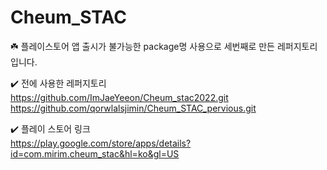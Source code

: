 # Cheum_STAC
☘️ 플레이스토어 앱 출시가 불가능한 package명 사용으로 세번째로 만든 레퍼지토리입니다.

✔️ 전에 사용한 레퍼지토리 <br>
https://github.com/ImJaeYeeon/Cheum_stac2022.git <br>
https://github.com/qorwlalsjimin/Cheum_STAC_pervious.git

✔️ 플레이 스토어 링크 <br>
https://play.google.com/store/apps/details?id=com.mirim.cheum_stac&hl=ko&gl=US

